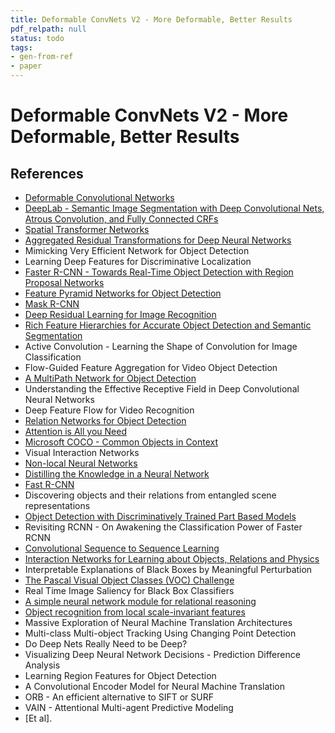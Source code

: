 ```yaml
---
title: Deformable ConvNets V2 - More Deformable, Better Results
pdf_relpath: null
status: todo
tags:
- gen-from-ref
- paper
---
```


# Deformable ConvNets V2 - More Deformable, Better Results

## References

- [Deformable Convolutional Networks](./deformable-convolutional-networks.md)
- [DeepLab - Semantic Image Segmentation with Deep Convolutional Nets, Atrous Convolution, and Fully Connected CRFs](./deeplab-semantic-image-segmentation-with-deep-convolutional-nets-atrous-convolution-and-fully-connected-crfs.md)
- [Spatial Transformer Networks](./spatial-transformer-networks.md)
- [Aggregated Residual Transformations for Deep Neural Networks](./aggregated-residual-transformations-for-deep-neural-networks.md)
- Mimicking Very Efficient Network for Object Detection
- Learning Deep Features for Discriminative Localization
- [Faster R-CNN - Towards Real-Time Object Detection with Region Proposal Networks](./faster-r-cnn-towards-real-time-object-detection-with-region-proposal-networks.md)
- [Feature Pyramid Networks for Object Detection](./feature-pyramid-networks-for-object-detection.md)
- [Mask R-CNN](./mask-r-cnn.md)
- [Deep Residual Learning for Image Recognition](./deep-residual-learning-for-image-recognition.md)
- [Rich Feature Hierarchies for Accurate Object Detection and Semantic Segmentation](./rich-feature-hierarchies-for-accurate-object-detection-and-semantic-segmentation.md)
- Active Convolution - Learning the Shape of Convolution for Image Classification
- Flow-Guided Feature Aggregation for Video Object Detection
- [A MultiPath Network for Object Detection](./a-multipath-network-for-object-detection.md)
- Understanding the Effective Receptive Field in Deep Convolutional Neural Networks
- Deep Feature Flow for Video Recognition
- [Relation Networks for Object Detection](./relation-networks-for-object-detection.md)
- [Attention is All you Need](./attention-is-all-you-need.md)
- [Microsoft COCO - Common Objects in Context](./microsoft-coco-common-objects-in-context.md)
- Visual Interaction Networks
- [Non-local Neural Networks](./non-local-neural-networks.md)
- [Distilling the Knowledge in a Neural Network](./distilling-the-knowledge-in-a-neural-network.md)
- [Fast R-CNN](./fast-r-cnn.md)
- Discovering objects and their relations from entangled scene representations
- [Object Detection with Discriminatively Trained Part Based Models](./object-detection-with-discriminatively-trained-part-based-models.md)
- Revisiting RCNN - On Awakening the Classification Power of Faster RCNN
- [Convolutional Sequence to Sequence Learning](./convolutional-sequence-to-sequence-learning.md)
- [Interaction Networks for Learning about Objects, Relations and Physics](./interaction-networks-for-learning-about-objects-relations-and-physics.md)
- Interpretable Explanations of Black Boxes by Meaningful Perturbation
- [The Pascal Visual Object Classes (VOC) Challenge](./the-pascal-visual-object-classes-voc-challenge.md)
- Real Time Image Saliency for Black Box Classifiers
- [A simple neural network module for relational reasoning](./a-simple-neural-network-module-for-relational-reasoning.md)
- [Object recognition from local scale-invariant features](./object-recognition-from-local-scale-invariant-features.md)
- Massive Exploration of Neural Machine Translation Architectures
- Multi-class Multi-object Tracking Using Changing Point Detection
- Do Deep Nets Really Need to be Deep?
- Visualizing Deep Neural Network Decisions - Prediction Difference Analysis
- Learning Region Features for Object Detection
- A Convolutional Encoder Model for Neural Machine Translation
- ORB - An efficient alternative to SIFT or SURF
- VAIN - Attentional Multi-agent Predictive Modeling
- [Et al].
